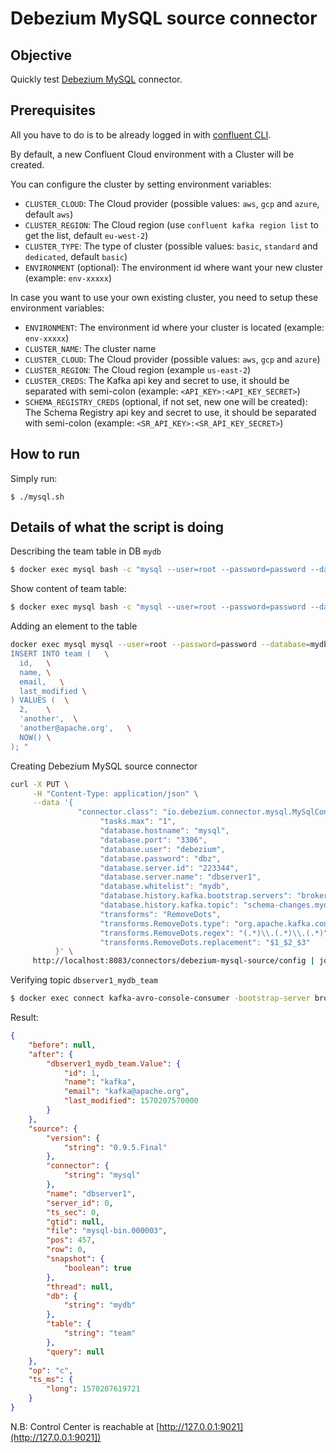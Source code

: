 # Debezium MySQL source connector



## Objective

Quickly test [Debezium MySQL](https://docs.confluent.io/current/connect/debezium-connect-mysql/index.html#debezium-mysql-source-connector) connector.

## Prerequisites

All you have to do is to be already logged in with [confluent CLI](https://docs.confluent.io/confluent-cli/current/overview.html#confluent-cli-overview).

By default, a new Confluent Cloud environment with a Cluster will be created.

You can configure the cluster by setting environment variables:

* `CLUSTER_CLOUD`: The Cloud provider (possible values: `aws`, `gcp` and `azure`, default `aws`)
* `CLUSTER_REGION`: The Cloud region (use `confluent kafka region list` to get the list, default `eu-west-2`)
* `CLUSTER_TYPE`: The type of cluster (possible values: `basic`, `standard` and `dedicated`, default `basic`)
* `ENVIRONMENT` (optional): The environment id where want your new cluster (example: `env-xxxxx`) 

In case you want to use your own existing cluster, you need to setup these environment variables:

* `ENVIRONMENT`: The environment id where your cluster is located (example: `env-xxxxx`) 
* `CLUSTER_NAME`: The cluster name
* `CLUSTER_CLOUD`: The Cloud provider (possible values: `aws`, `gcp` and `azure`)
* `CLUSTER_REGION`: The Cloud region (example `us-east-2`)
* `CLUSTER_CREDS`: The Kafka api key and secret to use, it should be separated with semi-colon (example: `<API_KEY>:<API_KEY_SECRET>`)
* `SCHEMA_REGISTRY_CREDS` (optional, if not set, new one will be created): The Schema Registry api key and secret to use, it should be separated with semi-colon (example: `<SR_API_KEY>:<SR_API_KEY_SECRET>`)


## How to run

Simply run:

```
$ ./mysql.sh
```

## Details of what the script is doing


Describing the team table in DB `mydb`

```bash
$ docker exec mysql bash -c "mysql --user=root --password=password --database=mydb -e 'describe team'"
```

Show content of team table:

```bash
$ docker exec mysql bash -c "mysql --user=root --password=password --database=mydb -e 'select * from team'"
```

Adding an element to the table

```bash
docker exec mysql mysql --user=root --password=password --database=mydb -e "
INSERT INTO team (   \
  id,   \
  name, \
  email,   \
  last_modified \
) VALUES (  \
  2,    \
  'another',  \
  'another@apache.org',   \
  NOW() \
); "
```


Creating Debezium MySQL source connector

```bash
curl -X PUT \
     -H "Content-Type: application/json" \
     --data '{
               "connector.class": "io.debezium.connector.mysql.MySqlConnector",
                    "tasks.max": "1",
                    "database.hostname": "mysql",
                    "database.port": "3306",
                    "database.user": "debezium",
                    "database.password": "dbz",
                    "database.server.id": "223344",
                    "database.server.name": "dbserver1",
                    "database.whitelist": "mydb",
                    "database.history.kafka.bootstrap.servers": "broker:9092",
                    "database.history.kafka.topic": "schema-changes.mydb",
                    "transforms": "RemoveDots",
                    "transforms.RemoveDots.type": "org.apache.kafka.connect.transforms.RegexRouter",
                    "transforms.RemoveDots.regex": "(.*)\\.(.*)\\.(.*)",
                    "transforms.RemoveDots.replacement": "$1_$2_$3"
          }' \
     http://localhost:8083/connectors/debezium-mysql-source/config | jq .
```


Verifying topic `dbserver1_mydb_team`

```bash
$ docker exec connect kafka-avro-console-consumer -bootstrap-server broker:9092 --property schema.registry.url=http://schema-registry:8081 --topic dbserver1_mydb_team --from-beginning --max-messages 2
```

Result:

```json
{
    "before": null,
    "after": {
        "dbserver1_mydb_team.Value": {
            "id": 1,
            "name": "kafka",
            "email": "kafka@apache.org",
            "last_modified": 1570207570000
        }
    },
    "source": {
        "version": {
            "string": "0.9.5.Final"
        },
        "connector": {
            "string": "mysql"
        },
        "name": "dbserver1",
        "server_id": 0,
        "ts_sec": 0,
        "gtid": null,
        "file": "mysql-bin.000003",
        "pos": 457,
        "row": 0,
        "snapshot": {
            "boolean": true
        },
        "thread": null,
        "db": {
            "string": "mydb"
        },
        "table": {
            "string": "team"
        },
        "query": null
    },
    "op": "c",
    "ts_ms": {
        "long": 1570207619721
    }
}
```
N.B: Control Center is reachable at [http://127.0.0.1:9021](http://127.0.0.1:9021])
